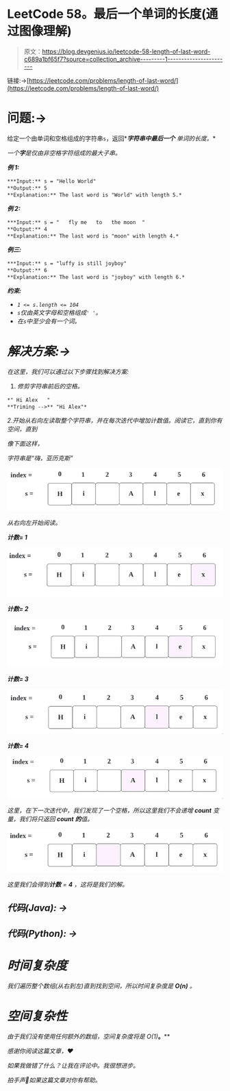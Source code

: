 # LeetCode 58。最后一个单词的长度(通过图像理解)

> 原文：<https://blog.devgenius.io/leetcode-58-length-of-last-word-c689a1bf65f7?source=collection_archive---------1----------------------->

链接:→[https://leetcode.com/problems/length-of-last-word/](https://leetcode.com/problems/length-of-last-word/)

# 问题:→

给定一个由单词和空格组成的字符串`s`，返回****字符串中最后一个*** *单词的长度。**

*一个**字**是仅由非空格字符组成的最大子串。*

***例 1:***

```
***Input:** s = "Hello World"
**Output:** 5
**Explanation:** The last word is "World" with length 5.*
```

***例 2:***

```
***Input:** s = "   fly me   to   the moon  "
**Output:** 4
**Explanation:** The last word is "moon" with length 4.*
```

***例三:***

```
***Input:** s = "luffy is still joyboy"
**Output:** 6
**Explanation:** The last word is "joyboy" with length 6.*
```

***约束:***

*   *`1 <= s.length <= 104`*
*   *`s`仅由英文字母和空格组成`' '`。*
*   *在`s`中至少会有一个词。*

# *解决方案:→*

*在这里，我们可以通过以下步骤找到解决方案:*

1.  *修剪字符串前后的空格。*

```
*" Hi Alex   "
**Triming -->** "Hi Alex"*
```

*2.开始从右向左读取整个字符串，并在每次迭代中增加计数值。阅读它，直到你有空间，直到*

*像下面这样，*

*字符串是“嗨，亚历克斯”*

*![](img/14c24242a70e4268123d5eb481e63ab7.png)*

*从右向左开始阅读。*

***计数= 1***

*![](img/004feab292a0f9c5734d547b728d57ad.png)*

***计数= 2***

*![](img/58da9bedec91965eb18c9a828420cd67.png)*

***计数= 3***

*![](img/6237596cd9faf580ed82229de7754a76.png)*

***计数= 4***

*![](img/ec1103453a3e38ed4d8fda74f8e4d936.png)*

*这里，在下一次迭代中，我们发现了一个空格，所以这里我们不会递增 **count** 变量，我们将只返回 **count 的**值。*

*![](img/f31e6f80879398d4dbe49d0c79d19c26.png)*

*这里我们会得到**计数** = **4** ，这将是我们的解。*

## ***代码(Java): →***

## *代码(Python): →*

# *时间复杂度*

*我们遍历整个数组(从右到左)直到找到空间，所以时间复杂度是 **O(n)** 。*

# *空间复杂性*

*由于我们没有使用任何额外的数组，空间复杂度将是 O(1)***。****

*感谢你阅读这篇文章，❤*

*如果我做错了什么？让我在评论中。我很想进步。*

*拍手声👏如果这篇文章对你有帮助。*